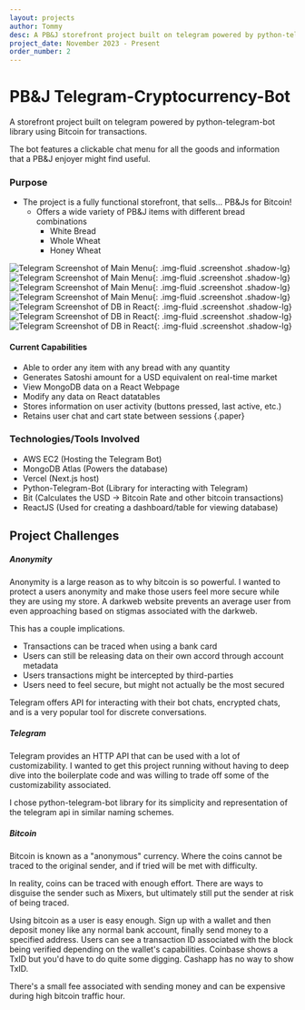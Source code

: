 ```yaml
---
layout: projects
author: Tommy
desc: A PB&J storefront project built on telegram powered by python-telegram-bot library using Bitcoin for transactions.
project_date: November 2023 - Present
order_number: 2
--- 
```

# PB&J Telegram-Cryptocurrency-Bot
A storefront project built on telegram powered by python-telegram-bot library using Bitcoin for transactions.

The bot features a clickable chat menu for all the goods and information that a PB&J enjoyer might find useful.


### Purpose
- The project is a fully functional storefront, that sells... PB&Js for Bitcoin!
   - Offers a wide variety of PB&J items with different bread combinations
        - White Bread
        - Whole Wheat
        - Honey Wheat

![Telegram Screenshot of Main Menu]({{site.baseurl}}/assets/images/Telegram-MainMenu_Screenshot.PNG){: .img-fluid .screenshot .shadow-lg}
![Telegram Screenshot of Main Menu]({{site.baseurl}}/assets/images/Telegram-PB&J_Screenshot.PNG){: .img-fluid .screenshot .shadow-lg}
![Telegram Screenshot of Main Menu]({{site.baseurl}}/assets/images/Telegram-PB&J_Cart_Screenshot.PNG){: .img-fluid .screenshot .shadow-lg}
![Telegram Screenshot of Main Menu]({{site.baseurl}}/assets/images/Telegram-Checkout_Screenshot.PNG){: .img-fluid .screenshot .shadow-lg}
![Telegram Screenshot of DB in React]({{site.baseurl}}/assets/images/React_PB&J_Orders.PNG){: .img-fluid .screenshot .shadow-lg}
![Telegram Screenshot of DB in React]({{site.baseurl}}/assets/images/React_PB&J_Cart.PNG){: .img-fluid .screenshot .shadow-lg}
![Telegram Screenshot of DB in React]({{site.baseurl}}/assets/images/React_PB&J_Users.PNG){: .img-fluid .screenshot .shadow-lg}
#### Current Capabilities
- Able to order any item with any bread with any quantity
- Generates Satoshi amount for a USD equivalent on real-time market
- View MongoDB data on a React Webpage
- Modify any data on React datatables 
- Stores information on user activity (buttons pressed, last active, etc.)
- Retains user chat and cart state between sessions
{.paper}

### Technologies/Tools Involved
- AWS EC2 (Hosting the Telegram Bot)
- MongoDB Atlas (Powers the database)
- Vercel (Next.js host)
- Python-Telegram-Bot (Library for interacting with Telegram)
- Bit (Calculates the USD -> Bitcoin Rate and other bitcoin transactions)
- ReactJS (Used for creating a dashboard/table for viewing database)

## Project Challenges
##### Anonymity 
Anonymity is a large reason as to why bitcoin is so powerful. I wanted to protect a users anonymity and make those users feel more secure while they are using my store. A darkweb website prevents an average user from even approaching based on stigmas associated with the darkweb.

This has a couple implications.
- Transactions can be traced when using a bank card
- Users can still be releasing data on their own accord through account metadata
- Users transactions might be intercepted by third-parties
- Users need to feel secure, but might not actually be the most secured

Telegram offers API for interacting with their bot chats, encrypted chats, and is a very popular tool for discrete conversations.

##### Telegram
Telegram provides an HTTP API that can be used with a lot of customizability. I wanted to get this project running without having to deep dive into the boilerplate code and was willing to trade off some of the customizability associated.

I chose python-telegram-bot library for its simplicity and representation of the telegram api in similar naming schemes.

##### Bitcoin
Bitcoin is known as a "anonymous" currency. Where the coins cannot be traced to the original sender, and if tried will be met with difficulty.

In reality, coins can be traced with enough effort. There are ways to disguise the sender such as Mixers, but ultimately still put the sender at risk of being traced.

Using bitcoin as a user is easy enough. Sign up with a wallet and then deposit money like any normal bank account, finally send money to a specified address.
Users can see a transaction ID associated with the block being verified depending on the wallet's capabilities. Coinbase shows a TxID but you'd have to do quite some digging. Cashapp has no way to show TxID.

There's a small fee associated with sending money and can be expensive during high bitcoin traffic hour.